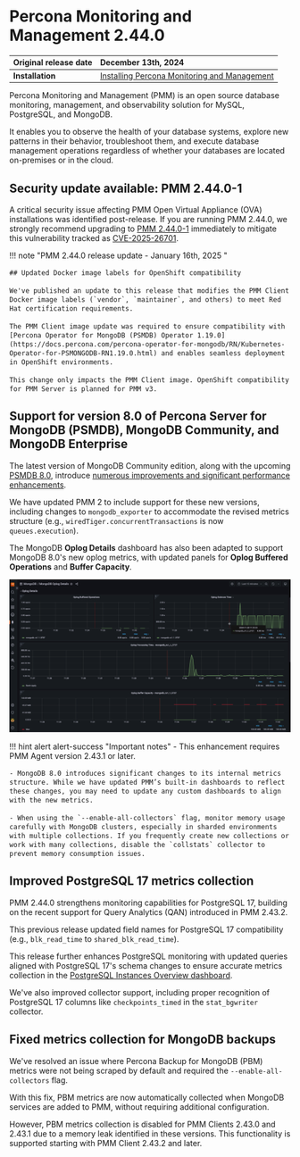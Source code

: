 # Percona Monitoring and Management 2.44.0

| **Original release date** | December 13th, 2024                                                                             |
| -----------------| :---------------------------------------------------------------------------------------------- |
| **Installation** | [Installing Percona Monitoring and Management](../quickstart/index.md) |

Percona Monitoring and Management (PMM) is an open source database monitoring, management, and observability solution for MySQL, PostgreSQL, and MongoDB.

It enables you to observe the health of your database systems, explore new patterns in their behavior, troubleshoot them, and execute database management operations regardless of whether your databases are located on-premises or in the cloud.

## Security update available: PMM 2.44.0-1

A critical security issue affecting PMM Open Virtual Appliance (OVA) installations was identified post-release. If you are running PMM 2.44.0, we strongly recommend upgrading to [PMM 2.44.0-1](../release-notes/2.44.0.1.md) immediately to mitigate this vulnerability  tracked as [CVE-2025-26701](https://cve.mitre.org/cgi-bin/cvename.cgi?name=2025-26701).


!!! note "PMM 2.44.0 release update - January 16th, 2025 "

    ## Updated Docker image labels for OpenShift compatibility

    We've published an update to this release that modifies the PMM Client Docker image labels (`vendor`, `maintainer`, and others) to meet Red Hat certification requirements.
    
    The PMM Client image update was required to ensure compatibility with [Percona Operator for MongoDB (PSMDB) Operator 1.19.0](https://docs.percona.com/percona-operator-for-mongodb/RN/Kubernetes-Operator-for-PSMONGODB-RN1.19.0.html) and enables seamless deployment in OpenShift environments.

    This change only impacts the PMM Client image. OpenShift compatibility for PMM Server is planned for PMM v3.

## Support for version 8.0 of Percona Server for MongoDB (PSMDB), MongoDB Community, and MongoDB Enterprise

The latest version of MongoDB Community edition, along with the upcoming [PSMDB 8.0](https://www.percona.com/software/mongodb/percona-server-for-mongodb), introduce [numerous improvements and significant performance enhancements](https://www.mongodb.com/docs/manual/release-notes/8.0/).

We have updated PMM 2 to include support for these new versions, including changes to `mongodb_exporter` to accommodate the revised metrics structure (e.g., `wiredTiger.concurrentTransactions` is now `queues.execution`).

The MongoDB **Oplog Details** dashboard has also been adapted to support MongoDB 8.0's new oplog metrics, with updated panels for **Oplog Buffered Operations** and **Buffer Capacity**.

![Updated Oplog Details dashboard](../images/Oplog_Details.png)

!!! hint alert alert-success "Important notes"
    - This enhancement requires PMM Agent version 2.43.1 or later.

    - MongoDB 8.0 introduces significant changes to its internal metrics structure. While we have updated PMM’s built-in dashboards to reflect these changes, you may need to update any custom dashboards to align with the new metrics.

    - When using the `--enable-all-collectors` flag, monitor memory usage carefully with MongoDB clusters, especially in sharded environments with multiple collections. If you frequently create new collections or work with many collections, disable the `collstats` collector to prevent memory consumption issues.

## Improved PostgreSQL 17 metrics collection

PMM 2.44.0 strengthens monitoring capabilities for PostgreSQL 17, building on the recent support for Query Analytics (QAN) introduced in PMM 2.43.2.

This previous release updated field names for PostgreSQL 17 compatibility (e.g., `blk_read_time` to `shared_blk_read_time`).

This release further enhances PostgreSQL monitoring with updated queries aligned with PostgreSQL 17's schema changes to ensure accurate metrics collection in the [PostgreSQL Instances Overview dashboard](../details/dashboards/dashboard-postgresql-instances-overview.md).

We've also improved collector support, including proper recognition of PostgreSQL 17 columns like `checkpoints_timed` in the `stat_bgwriter` collector.


## Fixed metrics collection for MongoDB backups

We've resolved an issue where Percona Backup for MongoDB (PBM) metrics were not being scraped by default and required the `--enable-all-collectors` flag.

With this fix, PBM metrics are now automatically collected when MongoDB services are added to PMM, without requiring additional configuration.

However, PBM metrics collection is disabled for PMM Clients 2.43.0 and 2.43.1 due to a memory leak identified in these versions. This functionality is supported starting with PMM Client 2.43.2 and later.
